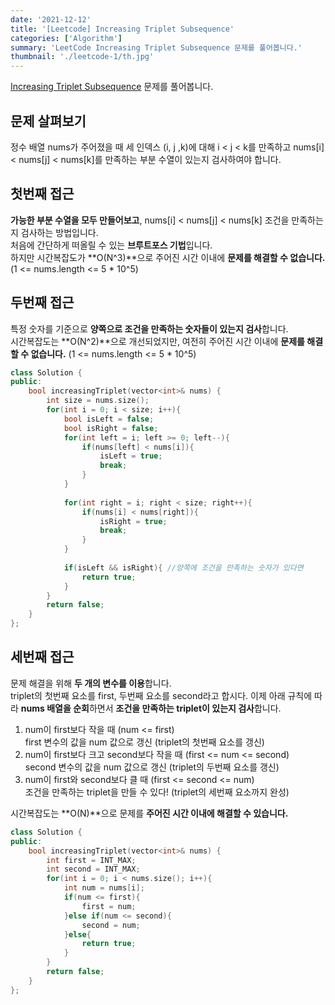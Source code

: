 ```yaml
---
date: '2021-12-12'
title: '[Leetcode] Increasing Triplet Subsequence'
categories: ['Algorithm']
summary: 'LeetCode Increasing Triplet Subsequence 문제를 풀어봅니다.'
thumbnail: './leetcode-1/th.jpg'
---
```

[Increasing Triplet Subsequence](https://leetcode.com/problems/increasing-triplet-subsequence/) 문제를 풀어봅니다.  


## 문제 살펴보기  
정수 배열 nums가 주어졌을 때 세 인덱스 (i, j ,k)에 대해 i < j < k를 만족하고 nums[i] < nums[j] < nums[k]를 만족하는 부분 수열이 있는지 검사하여야 합니다.  


## 첫번째 접근
**가능한 부분 수열을 모두 만들어보고**, nums[i] < nums[j] < nums[k] 조건을 만족하는지 검사하는 방법입니다.  
처음에 간단하게 떠올릴 수 있는 **브루트포스 기법**입니다.  
하지만 시간복잡도가 **O(N^3)**으로 주어진 시간 이내에 **문제를 해결할 수 없습니다.** (1 <= nums.length <= 5 * 10^5)  


## 두번째 접근  
특정 숫자를 기준으로 **양쪽으로 조건을 만족하는 숫자들이 있는지 검사**합니다.  
시간복잡도는 **O(N^2)**으로 개선되었지만, 여전히 주어진 시간 이내에 **문제를 해결할 수 없습니다.**  (1 <= nums.length <= 5 * 10^5)  


```cpp
class Solution {
public:
    bool increasingTriplet(vector<int>& nums) {
        int size = nums.size();
        for(int i = 0; i < size; i++){
            bool isLeft = false;
            bool isRight = false;
            for(int left = i; left >= 0; left--){
                if(nums[left] < nums[i]){
                    isLeft = true;
                    break;
                }
            }
            
            for(int right = i; right < size; right++){
                if(nums[i] < nums[right]){
                    isRight = true;
                    break;
                }
            }
            
            if(isLeft && isRight){ //양쪽에 조건을 만족하는 숫자가 있다면
                return true;
            }
        }
        return false;
    }
};
```
## 세번째 접근
문제 해결을 위해 **두 개의 변수를 이용**합니다.  
triplet의 첫번째 요소를 first, 두번째 요소를 second라고 합시다.
이제 아래 규칙에 따라 **nums 배열을 순회**하면서 **조건을 만족하는 triplet이 있는지 검사**합니다.   

1. num이 first보다 작을 때  (num <= first)  
first 변수의 값을 num 값으로 갱신 (triplet의 첫번째 요소를 갱신)  
2. num이 first보다 크고 second보다 작을 때 (first <= num <= second)  
second 변수의 값을 num 값으로 갱신 (triplet의 두번째 요소를 갱신)  
3. num이 first와 second보다 클 때 (first <= second <= num)  
조건을 만족하는 triplet을 만들 수 있다!  (triplet의 세번째 요소까지 완성)  


시간복잡도는 **O(N)**으로 문제를 **주어진 시간 이내에 해결할 수 있습니다.**  



```cpp
class Solution {
public:
    bool increasingTriplet(vector<int>& nums) {
        int first = INT_MAX;
        int second = INT_MAX;
        for(int i = 0; i < nums.size(); i++){
            int num = nums[i];
            if(num <= first){
                first = num;
            }else if(num <= second){
                second = num;
            }else{
                return true;
            }
        }
        return false;
    }
};
```